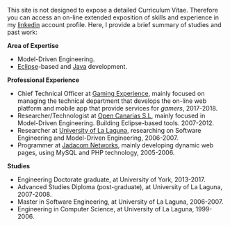 This site is not designed to expose a detailed Curriculum Vitae. Therefore you
can access an on-line extended exposition of skills and experience in my [linkedin](https://uk.linkedin.com/in/adolfosbh) account
profile. Here, I provide a brief summary of studies and past work:

**Area of Expertise**

* Model-Driven Engineering.
* [Eclipse](https://eclipse.org)-based and [Java](https://www.oracle.com/java/index.html) development.

**Professional Experience** 

* Chief Technical Officer at [Gaming Experience](https://gamingexp.com/), mainly focused on managing the technical department that develops the on-line web platform and mobile app that provide services for *gamers*, 2017-2018.
* Researcher/Technologist at [Open Canarias S.L](http://opencanarias.es/), mainly focused in Model-Driven Engineering. Building Eclipse-based tools. 2007-2012. 
* Researcher at [University of La Laguna](http://www.ull.es/), researching on Software Engineering and Model-Driven Engineering, 2006-2007.
* Programmer at [Jadacom Networks](http://www.jadacom.com), mainly developing dynamic web pages, using MySQL and PHP technology, 2005-2006.

**Studies**

* Engineering Doctorate graduate, at University of York, 2013-2017.
* Advanced Studies Diploma (post-graduate), at University of La Laguna, 2007-2008.
* Master in Software Engineering, at University of La Laguna, 2006-2007.
* Engineering in Computer Science, at University of La Laguna, 1999-2006.